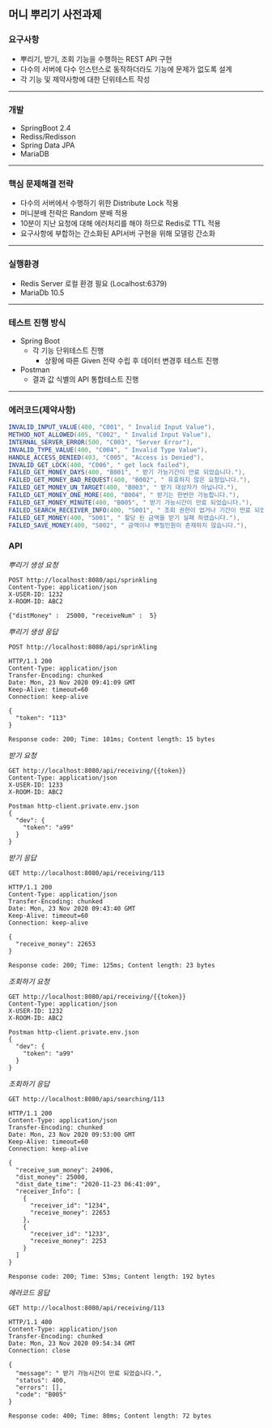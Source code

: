 머니 뿌리기 사전과제 
---
### 요구사항
* 뿌리기, 받기, 조회 기능을 수행하는 REST API 구현
* 다수의 서버에 다수 인스턴스로 동작하더라도 기능에 문제가 없도록 설계
* 각 기능 및 제약사항에 대한 단위테스트 작성
---
### 개발
* SpringBoot 2.4
* Rediss/Redisson
* Spring Data JPA
* MariaDB
---
### 핵심 문제해결 전략
* 다수의 서버에서 수행하기 위한 Distribute Lock 적용 
* 머니분배 전략은 Random 분배 적용
* 10분이 지난 요청에 대해 에러처리를 해야 하므로 Redis로 TTL 적용
* 요구사항에 부합하는 간소화된 API서버 구현을 위해 모델링 간소화
---
### 실행환경
* Redis Server 로컬 환경 필요 (Localhost:6379)
* MariaDb 10.5 
---
### 테스트 진행 방식
* Spring Boot
  * 각 기능 단위테스트 진행
    * 상황에 따른 Given 전략 수립 후 데이터 변경후 테스트 진행
* Postman
  * 결과 값 식별의 API 통합테스트 진행
---
### 에러코드(제약사항)
~~~java
INVALID_INPUT_VALUE(400, "C001", " Invalid Input Value"),
METHOD_NOT_ALLOWED(405, "C002", " Invalid Input Value"),
INTERNAL_SERVER_ERROR(500, "C003", "Server Error"),
INVALID_TYPE_VALUE(400, "C004", " Invalid Type Value"),
HANDLE_ACCESS_DENIED(403, "C005", "Access is Denied"),
INVALID_GET_LOCK(400, "C006", " get lock failed"),
FAILED_GET_MONEY_DAYS(400, "B001", " 받기 가능기간이 만료 되었습니다."),
FAILED_GET_MONEY_BAD_REQUEST(400, "B002", " 유효하지 않은 요청입니다."),
FAILED_GET_MONEY_UN_TARGET(400, "B003", " 받기 대상자가 아닙니다."),
FAILED_GET_MONEY_ONE_MORE(400, "B004", " 받기는 한번만 가능합니다."),
FAILED_GET_MONEY_MINUTE(400, "B005", " 받기 가능시간이 만료 되었습니다."),
FAILED_SEARCH_RECEIVER_INFO(400, "S001", " 조회 권한이 없거나 기간이 만료 되었습니다."),
FAILED_GET_MONEY(400, "S001", " 할당 된 금액을 받기 실패 하였습니다."),
FAILED_SAVE_MONEY(400, "S002", " 금액이나 뿌릴인원이 존재하지 않습니다."),
~~~
### API
*뿌리기 생성 요청*
~~~http request
POST http://localhost:8080/api/sprinkling
Content-Type: application/json
X-USER-ID: 1232
X-ROOM-ID: ABC2

{"distMoney" :  25000, "receiveNum" :  5}
~~~
*뿌리기 생성 응답*
~~~http request
POST http://localhost:8080/api/sprinkling

HTTP/1.1 200 
Content-Type: application/json
Transfer-Encoding: chunked
Date: Mon, 23 Nov 2020 09:41:09 GMT
Keep-Alive: timeout=60
Connection: keep-alive

{
  "token": "113"
}

Response code: 200; Time: 101ms; Content length: 15 bytes
~~~
*받기 요청*
~~~http request
GET http://localhost:8080/api/receiving/{{token}}
Content-Type: application/json
X-USER-ID: 1233
X-ROOM-ID: ABC2

Postman http-client.private.env.json
{
  "dev": {
    "token": "a99"
  }
}
~~~
*받기 응답*
~~~http request
GET http://localhost:8080/api/receiving/113

HTTP/1.1 200 
Content-Type: application/json
Transfer-Encoding: chunked
Date: Mon, 23 Nov 2020 09:43:40 GMT
Keep-Alive: timeout=60
Connection: keep-alive

{
  "receive_money": 22653
}

Response code: 200; Time: 125ms; Content length: 23 bytes
~~~
*조회하기 요청*
~~~http request
GET http://localhost:8080/api/receiving/{{token}}
Content-Type: application/json
X-USER-ID: 1232
X-ROOM-ID: ABC2

Postman http-client.private.env.json
{
  "dev": {
    "token": "a99"
  }
}
~~~
*조회하기 응답*
~~~http request
GET http://localhost:8080/api/searching/113

HTTP/1.1 200 
Content-Type: application/json
Transfer-Encoding: chunked
Date: Mon, 23 Nov 2020 09:53:00 GMT
Keep-Alive: timeout=60
Connection: keep-alive

{
  "receive_sum_money": 24906,
  "dist_money": 25000,
  "dist_date_time": "2020-11-23 06:41:09",
  "receiver_Info": [
    {
      "receiver_id": "1234",
      "receive_money": 22653
    },
    {
      "receiver_id": "1233",
      "receive_money": 2253
    }
  ]
}

Response code: 200; Time: 53ms; Content length: 192 bytes
~~~
*에러코드 응답*
~~~http request
GET http://localhost:8080/api/receiving/113

HTTP/1.1 400 
Content-Type: application/json
Transfer-Encoding: chunked
Date: Mon, 23 Nov 2020 09:54:34 GMT
Connection: close

{
  "message": " 받기 가능시간이 만료 되었습니다.",
  "status": 400,
  "errors": [],
  "code": "B005"
}

Response code: 400; Time: 80ms; Content length: 72 bytes
~~~
